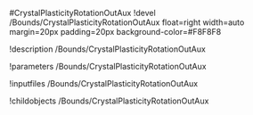 <!-- MOOSE Object Documentation Stub: Remove this when content is added. -->
#CrystalPlasticityRotationOutAux
!devel /Bounds/CrystalPlasticityRotationOutAux float=right width=auto margin=20px padding=20px background-color=#F8F8F8

!description /Bounds/CrystalPlasticityRotationOutAux

!parameters /Bounds/CrystalPlasticityRotationOutAux

!inputfiles /Bounds/CrystalPlasticityRotationOutAux

!childobjects /Bounds/CrystalPlasticityRotationOutAux
